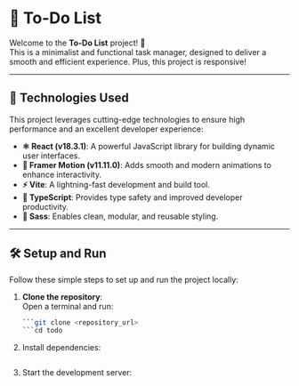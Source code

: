 # 📝 To-Do List

Welcome to the **To-Do List** project! 🎯  
This is a minimalist and functional task manager, designed to deliver a smooth and efficient experience.
Plus, this project is responsive!

---

## 🚀 Technologies Used

This project leverages cutting-edge technologies to ensure high performance and an excellent developer experience:

- **⚛️ React (v18.3.1)**: A powerful JavaScript library for building dynamic user interfaces.
- **💫 Framer Motion (v11.11.0)**: Adds smooth and modern animations to enhance interactivity.
- **⚡ Vite**: A lightning-fast development and build tool.
- **📘 TypeScript**: Provides type safety and improved developer productivity.
- **🎨 Sass**: Enables clean, modular, and reusable styling.

---

## 🛠️ Setup and Run

Follow these simple steps to set up and run the project locally:

1. **Clone the repository**:  
   Open a terminal and run:

   ````bash
   ```git clone <repository_url>
   ```cd todo

   ````

2. Install dependencies:

   ```npm install

   ```

3. Start the development server:

   ```npm run dev

   ```
